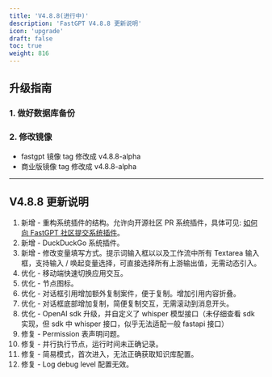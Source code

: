 ```yaml
---
title: 'V4.8.8(进行中)'
description: 'FastGPT V4.8.8 更新说明'
icon: 'upgrade'
draft: false
toc: true
weight: 816
---
```


## 升级指南

### 1. 做好数据库备份

### 2. 修改镜像

- fastgpt 镜像 tag 修改成 v4.8.8-alpha
- 商业版镜像 tag 修改成 v4.8.8-alpha

-------

## V4.8.8 更新说明

1. 新增 - 重构系统插件的结构。允许向开源社区 PR 系统插件，具体可见: [如何向 FastGPT 社区提交系统插件](https://fael3z0zfze.feishu.cn/wiki/ERZnw9R26iRRG0kXZRec6WL9nwh)。
2. 新增 - DuckDuckGo 系统插件。
3. 新增 - 修改变量填写方式。提示词输入框以以及工作流中所有 Textarea 输入框，支持输入 / 唤起变量选择，可直接选择所有上游输出值，无需动态引入。
4. 优化 - 移动端快速切换应用交互。
5. 优化 - 节点图标。
6. 优化 - 对话框引用增加额外复制案件，便于复制。增加引用内容折叠。
7. 优化 - 对话框底部增加复制，简便复制交互，无需滚动到消息开头。
8. 优化 - OpenAI sdk 升级，并自定义了 whisper 模型接口（未仔细查看 sdk 实现，但 sdk 中 whisper 接口，似乎无法适配一般 fastapi 接口）
9. 修复 - Permission 表声明问题。
10. 修复 - 并行执行节点，运行时间未正确记录。
11. 修复 - 简易模式，首次进入，无法正确获取知识库配置。
12. 修复 - Log debug level 配置无效。
